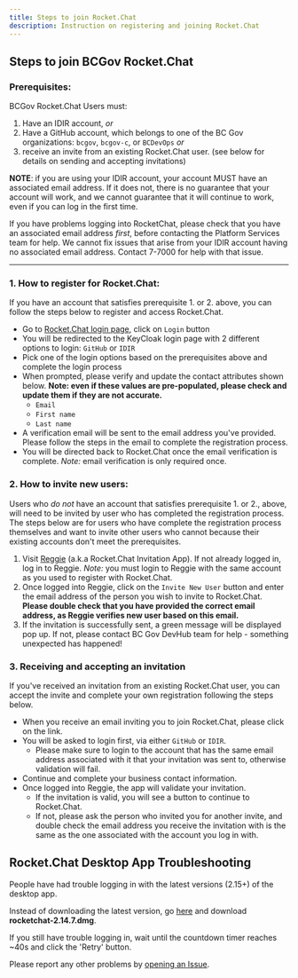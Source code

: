 ```yaml
---
title: Steps to join Rocket.Chat
description: Instruction on registering and joining Rocket.Chat
---
```


## Steps to join BCGov Rocket.Chat

### Prerequisites:

BCGov Rocket.Chat Users must:

1. Have an IDIR account, *or*
2. Have a GitHub account, which belongs to one of the BC Gov organizations: `bcgov`, `bcgov-c`, or `BCDevOps` *or*
3. receive an invite from an existing Rocket.Chat user. (see below for details on sending and accepting invitations)

**NOTE**: if you are using your IDIR account, your account MUST have an associated email address.
If it does not, there is no guarantee that your account will work, and we cannot guarantee that it will continue to work, even if you can log in the first time.

If you have problems logging into RocketChat, please check that you have an associated email address *first*, before contacting the Platform Services team for help.
We cannot fix issues that arise from your IDIR account having no associated email address. Contact 7-7000 for help with that issue.

---
### 1. How to register for Rocket.Chat:

If you have an account that satisfies prerequisite 1. or 2. above, you can follow the steps below to register and access Rocket.Chat.  

- Go to [Rocket.Chat login page](https://chat.developer.gov.bc.ca/), click on `Login` button
- You will be redirected to the KeyCloak login page with 2 different options to login: `GitHub` or `IDIR`
- Pick one of the login options based on the prerequisites above and complete the login process 
- When prompted, please verify and update the contact attributes shown below. **Note: even if these values are pre-populated,  please check and update them if they are not accurate.**
  - `Email`
  - `First name`
  - `Last name`
- A verification email will be sent to the email address you've provided. Please follow the steps in the email to complete the registration process.
- You will be directed back to Rocket.Chat once the email verification is complete. *Note:* email verification is only required once.

### 2. How to invite new users:

Users who *do not* have an account that satisfies prerequisite 1. or 2., above, will need to be invited by user who has completed the registration process.  The steps below are for users who have complete the registration process themselves and want to invite other users who cannot because their existing accounts don't meet the prerequisites.  

1. Visit [Reggie](https://reggie.developer.gov.bc.ca/) (a.k.a Rocket.Chat Invitation App). If not already logged in, log in to Reggie. *Note:* you must login to Reggie with the same account as you used to register with Rocket.Chat.
1. Once logged into Reggie, click on the `Invite New User` button and enter the email address of the person you wish to invite to Rocket.Chat.  **Please double check that you have provided the correct email address, as Reggie verifies new user based on this email.**
1. If the invitation is successfully sent, a green message will be displayed pop up. If not, please contact BC Gov DevHub team for help - something unexpected has happened!

### 3. Receiving and accepting an invitation

If you've received an invitation from an existing Rocket.Chat user, you can accept the invite and complete your own registration following the steps below.  

- When you receive an email inviting you to join Rocket.Chat, please click on the link.
- You will be asked to login first, via either `GitHub` or `IDIR`.
  - Please make sure to login to the account that has the same email address associated with it that your invitation was sent to, otherwise validation will fail.
- Continue and complete your business contact information.
- Once logged into Reggie, the app will validate your invitation.
  - If the invitation is valid, you will see a button to continue to Rocket.Chat.
  - If not, please ask the person who invited you for another invite, and double check the email address you receive the invitation with is the same as the one associated with the account you log in with.

## Rocket.Chat Desktop App Troubleshooting

People have had trouble logging in with the latest versions (2.15+) of the desktop app.

Instead of downloading the latest version, go [here](https://github.com/RocketChat/Rocket.Chat.Electron/releases/tag/2.14.7) and download **rocketchat-2.14.7.dmg**. 

If you still have trouble logging in, wait until the countdown timer reaches ~40s and click the 'Retry' button.

Please report any other problems by [opening an Issue](https://github.com/RocketChat/Rocket.Chat.Electron/issues/new).
